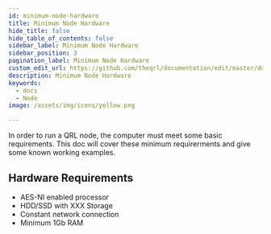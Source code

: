```yaml
---
id: minimum-node-hardware
title: Minimum Node Hardware
hide_title: false
hide_table_of_contents: false
sidebar_label: Minimum Node Hardware
sidebar_position: 3
pagination_label: Minimum Node Hardware
custom_edit_url: https://github.com/theqrl/documentation/edit/master/docs/basics/what-is-qrl.md
description: Minimum Node Hardware
keywords:
  - docs
  - Node
image: /assets/img/icons/yellow.png

---
```



In order to run a QRL node, the computer must meet some basic requirements. This doc will cover these minimum requirerments and give some known working examples.

## Hardware Requirements

- AES-NI enabled processor
- HDD/SSD with XXX Storage
- Constant network connection
- Minimum 1Gb RAM
